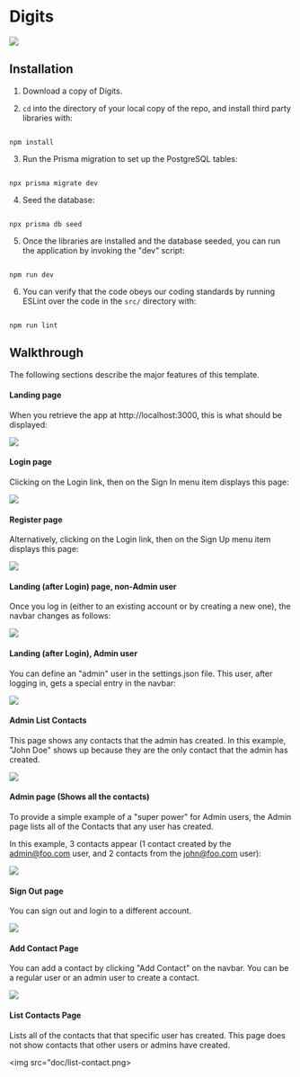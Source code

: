 # Digits

<img src="doc/landing-page.png">

## Installation

1. Download a copy of Digits.

2. `cd` into the directory of your local copy of the repo, and install third party libraries with:

```

npm install

```

3. Run the Prisma migration to set up the PostgreSQL tables:

```

npx prisma migrate dev

```

4. Seed the database:

```

npx prisma db seed

```

5. Once the libraries are installed and the database seeded, you can run the application by invoking the "dev" script:

```

npm run dev

```

6. You can verify that the code obeys our coding standards by running ESLint over the code in the `src/` directory with:

```

npm run lint
```

## Walkthrough

The following sections describe the major features of this template.

#### Landing page

When you retrieve the app at http://localhost:3000, this is what should be displayed:

<img src="doc/landing-page.png">

#### Login page

Clicking on the Login link, then on the Sign In menu item displays this page:

<img src="doc/signin-page.png">

#### Register page

Alternatively, clicking on the Login link, then on the Sign Up menu item displays this page:

<img src="doc/register-page.png">

#### Landing (after Login) page, non-Admin user

Once you log in (either to an existing account or by creating a new one), the navbar changes as follows:

<img src="doc/landing-after-login-page.png">

#### Landing (after Login), Admin user

You can define an "admin" user in the settings.json file. This user, after logging in, gets a special entry in the navbar:

<img src="doc/admin-landing-page.png">

#### Admin List Contacts

This page shows any contacts that the admin has created. In this example, "John Doe" shows up because they are the only contact that the admin has created.

<img src="doc/admin-list-page.png">

#### Admin page (Shows all the contacts)

To provide a simple example of a "super power" for Admin users, the Admin page lists all of the Contacts that any user has created.

In this example, 3 contacts appear (1 contact created by the admin@foo.com user, and 2 contacts from the john@foo.com user):

<img src="doc/admin-list-contacts-page.png">

#### Sign Out page

You can sign out and login to a different account.

<img src="doc/signout-page.png">

#### Add Contact Page

You can add a contact by clicking "Add Contact" on the navbar. You can be a regular user or an admin user to create a contact.

<img src="doc/add-contact.png">

#### List Contacts Page

Lists all of the contacts that that specific user has created. This page does not show contacts that other users or admins have created.

<img src="doc/list-contact.png>
